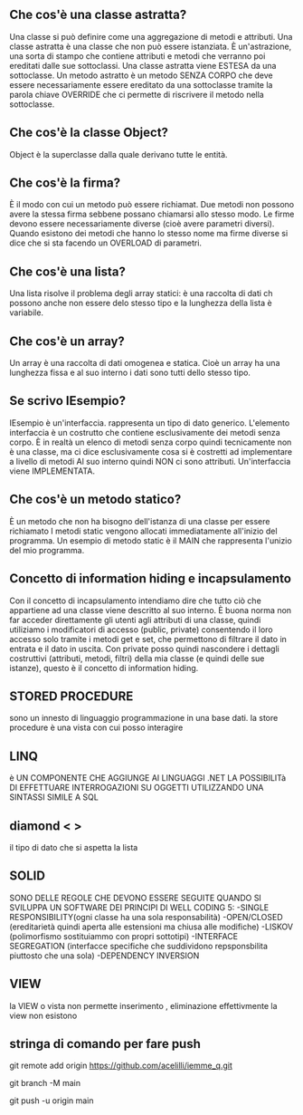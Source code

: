 ## Che cos'è una classe astratta?
Una classe si può definire come una aggregazione di metodi e attributi. Una classe astratta è una classe che non può essere istanziata. È un'astrazione, una sorta di stampo che contiene attributi e metodi che verranno poi ereditati dalle sue sottoclassi. Una classe astratta viene ESTESA da una sottoclasse.
Un metodo astratto è un metodo SENZA CORPO che deve essere necessariamente essere ereditato da una sottoclasse tramite la parola chiave OVERRIDE che ci permette di riscrivere il metodo nella sottoclasse.

## Che cos'è la classe Object?
Object è la superclasse dalla quale derivano tutte le entità.

## Che cos'è la firma?
È il modo con cui un metodo può essere richiamat. Due metodi non possono avere la stessa firma sebbene possano chiamarsi allo stesso modo. Le firme devono essere necessariamente diverse (cioè avere parametri diversi). Quando esistono dei metodi che hanno lo stesso nome ma firme diverse si dice che si sta facendo un OVERLOAD di parametri.

## Che cos'è una lista?
Una lista risolve il problema degli array statici: è una raccolta di dati ch possono anche non essere delo stesso tipo e la lunghezza della lista è variabile.

## Che cos'è un array?
Un array è una raccolta di dati omogenea e statica. Cioè un array ha una lunghezza fissa e al suo interno i dati sono tutti dello stesso tipo.

## Se scrivo IEsempio<T>?
IEsempio è un'interfaccia. <T> rappresenta un tipo di dato generico.
L'elemento interfaccia è un costrutto che contiene esclusivamente dei metodi senza corpo. È in realtà un elenco di metodi senza corpo quindi tecnicamente non è una classe, ma ci dice esclusivamente cosa si è costretti ad implementare a livello di metodi Al suo interno quindi NON ci sono attributi.
Un'interfaccia viene IMPLEMENTATA.

## Che cos'è un metodo statico?
È un metodo che non ha bisogno dell'istanza di una classe per essere richiamato I metodi static vengono allocati immediatamente all'inizio del programma. Un esempio di metodo static è il MAIN che rappresenta l'unizio del mio programma.

## Concetto di information hiding e incapsulamento
Con il concetto di incapsulamento intendiamo dire che tutto ciò che appartiene ad una classe viene descritto al suo interno. È buona norma non far acceder direttamente gli utenti agli attributi di una classe, quindi utiliziamo i modificatori di accesso (public, private) consentendo il loro accesso solo tramite i metodi get e set, che permettono di filtrare il dato in entrata e il dato in uscita. Con private posso quindi nascondere i dettagli costruttivi (attributi, metodi, filtri) della mia classe (e quindi delle sue istanze), questo è il concetto di information hiding.

## STORED PROCEDURE 
sono un innesto di linguaggio programmazione in una base dati. 
la store procedure è una vista con cui posso interagire

 ## LINQ
è UN COMPONENTE CHE AGGIUNGE AI LINGUAGGI .NET LA POSSIBILITà DI EFFETTUARE INTERROGAZIONI SU OGGETTI UTILIZZANDO
UNA SINTASSI SIMILE A SQL

## diamond <  >
il tipo di dato che si aspetta la lista

## SOLID 
SONO DELLE REGOLE CHE DEVONO ESSERE SEGUITE QUANDO SI SVILUPPA UN SOFTWARE
DEI PRINCIPI DI WELL CODING
5:
-SINGLE RESPONSIBILITY(ogni classe ha una sola responsabilità)
-OPEN/CLOSED (ereditarietà quindi aperta alle estensioni ma chiusa alle modifiche)
-LISKOV (polimorfismo sostituiammo con propri sottotipi)
-INTERFACE SEGREGATION (interfacce specifiche che suddividono repsponsbilita piuttosto che una sola)
-DEPENDENCY INVERSION

## VIEW
la VIEW o vista non permette inserimento , eliminazione
effettivmente la view non esistono 




## stringa di comando per fare push
git remote add origin https://github.com/acelilli/iemme_q.git



git branch -M main

git push -u origin main
